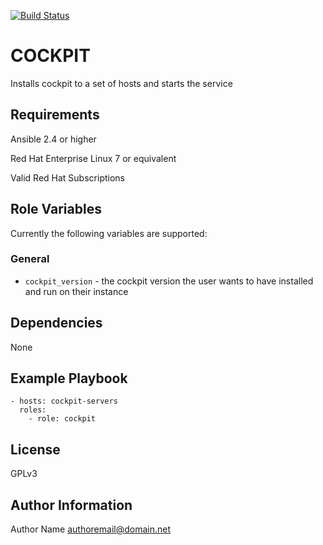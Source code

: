 [![Build Status](https://travis-ci.org/oasis-roles/cockpit.svg?branch=master)](https://travis-ci.org/oasis-roles/cockpit)

COCKPIT
===========

Installs cockpit to a set of hosts and starts the service

Requirements
------------

Ansible 2.4 or higher

Red Hat Enterprise Linux 7 or equivalent

Valid Red Hat Subscriptions

Role Variables
--------------

Currently the following variables are supported:

### General

* `cockpit_version` - the cockpit version the user wants to have installed and run on their instance

Dependencies
------------

None

Example Playbook
----------------

```
- hosts: cockpit-servers
  roles:
    - role: cockpit
```

License
-------

GPLv3

Author Information
------------------

Author Name <authoremail@domain.net>
